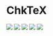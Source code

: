 # ChkTeX

[![](https://img.shields.io/github/license/cn-writing/chktex)](https://github.com/cn-writing/chktex)
[![](https://img.shields.io/github/issues/cn-writing/chktex)](https://github.com/cn-writing/chktex)
[![](https://img.shields.io/github/issues-closed/cn-writing/chktex)](https://github.com/cn-writing/chktex)
[![](https://img.shields.io/github/languages/code-size/cn-writing/chktex)](https://github.com/cn-writing/chktex)
[![](https://img.shields.io/github/repo-size/cn-writing/chktex)](https://github.com/cn-writing/chktex)
